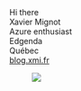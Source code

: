 <div flex flex-col h-full>
  <div flex text-6xl gap-4 class="h-1/5">Hi there <twemoji-waving-hand /></div>
  <div flex items-center h-full>
    <div flex flex-col gap-4 class="w-3/4">
      <div text-4xl><mdi-account-outline color="#007fff" /> Xavier Mignot</div>
      <div text-4xl><mdi-cloud-braces color="#007fff" /> Azure enthusiast</div>
      <div text-4xl><mdi-work-outline color="#007fff" /> Edgenda</div>
      <div text-4xl><mdi-home-outline color="#007fff" /> Québec</div>
      <div text-4xl><mdi-edit-outline color="#007fff" /> <a href="https://blog.xmi.fr">blog.xmi.fr</a></div>
      <div text-4xl><a href="https://github.com/xaviermignot"><mdi-github color="#007fff" /></a> <a href="https://www.linkedin.com/in/mignotxavier/"><mdi-linkedin color="#007fff" /></a></div>
    </div>
    <div flex flex-col items-center>
      <figure>
        <img src="https://github.com/xaviermignot.png" rounded-full w-70/>
      </figure>
    </div>
  </div>
</div>
